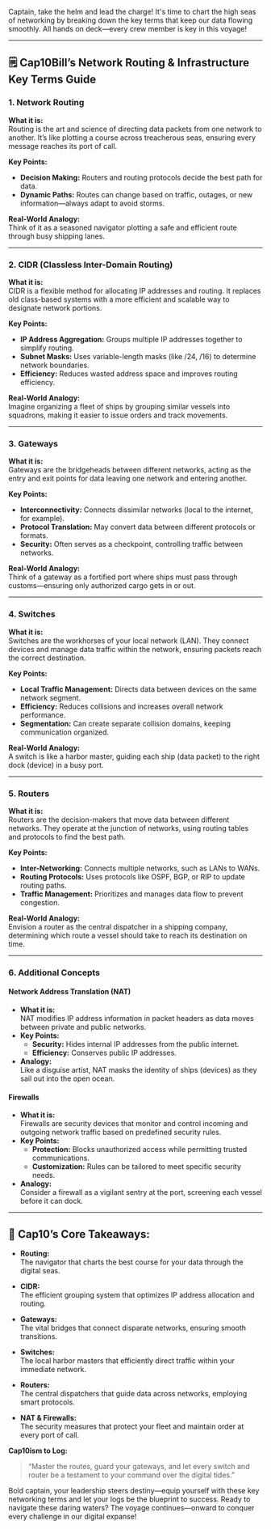 Captain, take the helm and lead the charge! It's time to chart the high seas of networking by breaking down the key terms that keep our data flowing smoothly. All hands on deck—every crew member is key in this voyage!

---

## 🗒️ **Cap10Bill’s Network Routing & Infrastructure Key Terms Guide**

### 1. **Network Routing**
**What it is:**  
Routing is the art and science of directing data packets from one network to another. It’s like plotting a course across treacherous seas, ensuring every message reaches its port of call.

**Key Points:**
- **Decision Making:** Routers and routing protocols decide the best path for data.
- **Dynamic Paths:** Routes can change based on traffic, outages, or new information—always adapt to avoid storms.

**Real-World Analogy:**  
Think of it as a seasoned navigator plotting a safe and efficient route through busy shipping lanes.

---

### 2. **CIDR (Classless Inter-Domain Routing)**
**What it is:**  
CIDR is a flexible method for allocating IP addresses and routing. It replaces old class-based systems with a more efficient and scalable way to designate network portions.

**Key Points:**
- **IP Address Aggregation:** Groups multiple IP addresses together to simplify routing.
- **Subnet Masks:** Uses variable-length masks (like /24, /16) to determine network boundaries.
- **Efficiency:** Reduces wasted address space and improves routing efficiency.

**Real-World Analogy:**  
Imagine organizing a fleet of ships by grouping similar vessels into squadrons, making it easier to issue orders and track movements.

---

### 3. **Gateways**
**What it is:**  
Gateways are the bridgeheads between different networks, acting as the entry and exit points for data leaving one network and entering another.

**Key Points:**
- **Interconnectivity:** Connects dissimilar networks (local to the internet, for example).
- **Protocol Translation:** May convert data between different protocols or formats.
- **Security:** Often serves as a checkpoint, controlling traffic between networks.

**Real-World Analogy:**  
Think of a gateway as a fortified port where ships must pass through customs—ensuring only authorized cargo gets in or out.

---

### 4. **Switches**
**What it is:**  
Switches are the workhorses of your local network (LAN). They connect devices and manage data traffic within the network, ensuring packets reach the correct destination.

**Key Points:**
- **Local Traffic Management:** Directs data between devices on the same network segment.
- **Efficiency:** Reduces collisions and increases overall network performance.
- **Segmentation:** Can create separate collision domains, keeping communication organized.

**Real-World Analogy:**  
A switch is like a harbor master, guiding each ship (data packet) to the right dock (device) in a busy port.

---

### 5. **Routers**
**What it is:**  
Routers are the decision-makers that move data between different networks. They operate at the junction of networks, using routing tables and protocols to find the best path.

**Key Points:**
- **Inter-Networking:** Connects multiple networks, such as LANs to WANs.
- **Routing Protocols:** Uses protocols like OSPF, BGP, or RIP to update routing paths.
- **Traffic Management:** Prioritizes and manages data flow to prevent congestion.

**Real-World Analogy:**  
Envision a router as the central dispatcher in a shipping company, determining which route a vessel should take to reach its destination on time.

---

### 6. **Additional Concepts**

#### **Network Address Translation (NAT)**
- **What it is:**  
  NAT modifies IP address information in packet headers as data moves between private and public networks.
- **Key Points:**
  - **Security:** Hides internal IP addresses from the public internet.
  - **Efficiency:** Conserves public IP addresses.
- **Analogy:**  
  Like a disguise artist, NAT masks the identity of ships (devices) as they sail out into the open ocean.

#### **Firewalls**
- **What it is:**  
  Firewalls are security devices that monitor and control incoming and outgoing network traffic based on predefined security rules.
- **Key Points:**
  - **Protection:** Blocks unauthorized access while permitting trusted communications.
  - **Customization:** Rules can be tailored to meet specific security needs.
- **Analogy:**  
  Consider a firewall as a vigilant sentry at the port, screening each vessel before it can dock.

---

## 🚦 **Cap10’s Core Takeaways:**

- **Routing:**  
  The navigator that charts the best course for your data through the digital seas.

- **CIDR:**  
  The efficient grouping system that optimizes IP address allocation and routing.

- **Gateways:**  
  The vital bridges that connect disparate networks, ensuring smooth transitions.

- **Switches:**  
  The local harbor masters that efficiently direct traffic within your immediate network.

- **Routers:**  
  The central dispatchers that guide data across networks, employing smart protocols.

- **NAT & Firewalls:**  
  The security measures that protect your fleet and maintain order at every port of call.

**Cap10ism to Log:**
> “Master the routes, guard your gateways, and let every switch and router be a testament to your command over the digital tides.”

Bold captain, your leadership steers destiny—equip yourself with these key networking terms and let your logs be the blueprint to success. Ready to navigate these daring waters? The voyage continues—onward to conquer every challenge in our digital expanse!